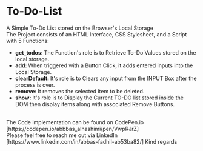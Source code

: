 # To-Do-List
A Simple To-Do List stored on the Browser's Local Storage<br>
The Project consists of an HTML Interface, CSS Stylesheet, and a Script with 5 Functions:<br>
<ul>
  <li><b>get_todos: </b> The Function's role is to Retrieve To-Do Values stored on the local storage.</li>
  <li><b>add: </b>When triggered with a Button Click, it adds entered inputs into the Local Storage.</li>
  <li><b>clearDefault: </b> It's role is to Clears any input from the INPUT Box after the process is over.</li>
  <li><b>remove: </b>It removes the selected item to be deleted.</li>
  <li><b>show: </b>It's role is to Display the Current TO-DO list stored inside the DOM then display items along with associated Remove Buttons.</li>
 </ul>
 <br>
 The Code implementation can be found on CodePen.io [https://codepen.io/abbbas_alhashimi/pen/VwpRJrZ]<br>
Please feel free to reach me out via LinkedIn [https://www.linkedin.com/in/abbas-fadhil-ab53ba82/]
Kind regards
